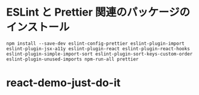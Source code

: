 # ESLint と Prettier 関連のパッケージのインストール

```shell
npm install --save-dev eslint-config-prettier eslint-plugin-import eslint-plugin-jsx-a11y eslint-plugin-react eslint-plugin-react-hooks eslint-plugin-simple-import-sort eslint-plugin-sort-keys-custom-order eslint-plugin-unused-imports npm-run-all prettier
```
# react-demo-just-do-it
